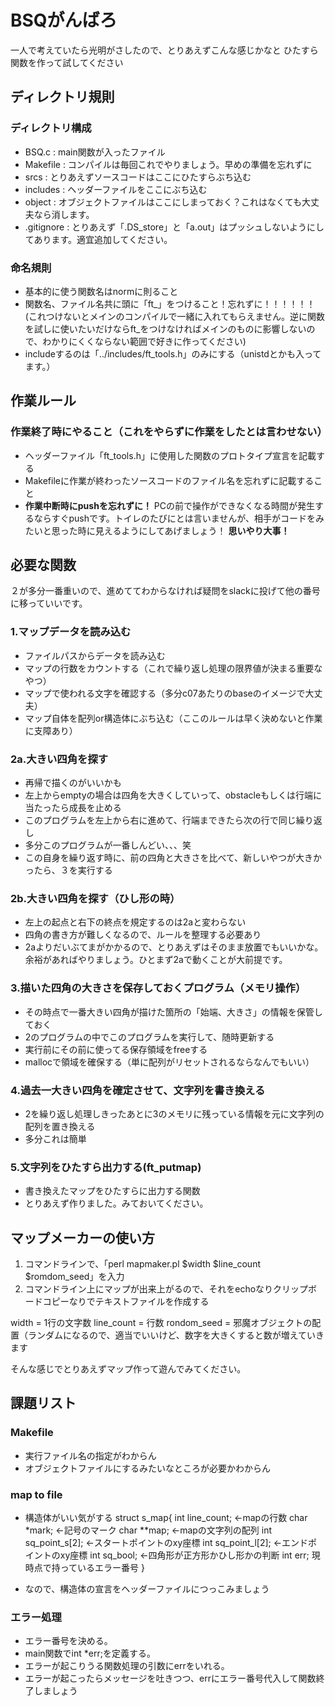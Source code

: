 # BSQがんばろ
一人で考えていたら光明がさしたので、とりあえずこんな感じかなと
ひたすら関数を作って試してください
## ディレクトリ規則
### ディレクトリ構成
* BSQ.c : main関数が入ったファイル
* Makefile : コンパイルは毎回これでやりましょう。早めの準備を忘れずに
* srcs : とりあえずソースコードはここにひたすらぶち込む
* includes : ヘッダーファイルをここにぶち込む
* object : オブジェクトファイルはここにしまっておく？これはなくても大丈夫なら消します。
* .gitignore : とりあえず「.DS_store」と「a.out」はプッシュしないようにしてあります。適宜追加してください。

### 命名規則
* 基本的に使う関数名はnormに則ること
* 関数名、ファイル名共に頭に「ft_」をつけること！忘れずに！！！！！！(これつけないとメインのコンパイルで一緒に入れてもらえません。逆に関数を試しに使いたいだけならft_をつけなければメインのものに影響しないので、わかりにくくならない範囲で好きに作ってください)
* includeするのは「../includes/ft_tools.h」のみにする（unistdとかも入ってます。）

## 作業ルール
### 作業終了時にやること（これをやらずに作業をしたとは言わせない）
* ヘッダーファイル「ft_tools.h」に使用した関数のプロトタイプ宣言を記載する
* Makefileに作業が終わったソースコードのファイル名を忘れずに記載すること
* **作業中断時にpushを忘れずに！** PCの前で操作ができなくなる時間が発生するならすぐpushです。トイレのたびにとは言いませんが、相手がコードをみたいと思った時に見えるようにしてあげましょう！ **思いやり大事！**

## 必要な関数
２が多分一番重いので、進めててわからなければ疑問をslackに投げて他の番号に移っていいです。

### 1.マップデータを読み込む
* ファイルパスからデータを読み込む
* マップの行数をカウントする（これで繰り返し処理の限界値が決まる重要なやつ）
* マップで使われる文字を確認する（多分c07あたりのbaseのイメージで大丈夫）
* マップ自体を配列or構造体にぶち込む（ここのルールは早く決めないと作業に支障あり）

### 2a.大きい四角を探す
* 再帰で描くのがいいかも
* 左上からemptyの場合は四角を大きくしていって、obstacleもしくは行端に当たったら成長を止める
* このプログラムを左上から右に進めて、行端まできたら次の行で同じ繰り返し
* 多分このプログラムが一番しんどい、、、笑
* この自身を繰り返す時に、前の四角と大きさを比べて、新しいやつが大きかったら、３を実行する

### 2b.大きい四角を探す（ひし形の時）
* 左上の起点と右下の終点を規定するのは2aと変わらない
* 四角の書き方が難しくなるので、ルールを整理する必要あり
* 2aよりだいぶてまがかかるので、とりあえずはそのまま放置でもいいかな。余裕があればやりましょう。ひとまず2aで動くことが大前提です。

### 3.描いた四角の大きさを保存しておくプログラム（メモリ操作）
* その時点で一番大きい四角が描けた箇所の「始端、大きさ」の情報を保管しておく
* 2のプログラムの中でこのプログラムを実行して、随時更新する
* 実行前にその前に使ってる保存領域をfreeする
* mallocで領域を確保する（単に配列がリセットされるならなんでもいい）

### 4.過去一大きい四角を確定させて、文字列を書き換える
* 2を繰り返し処理しきったあとに3のメモリに残っている情報を元に文字列の配列を置き換える
* 多分これは簡単

### 5.文字列をひたすら出力する(ft_putmap)
* 書き換えたマップをひたすらに出力する関数
* とりあえず作りました。みておいてください。

## マップメーカーの使い方
1. コマンドラインで、「perl mapmaker.pl $width $line_count $romdom_seed」を入力
1. コマンドライン上にマップが出来上がるので、それをechoなりクリップボードコピーなりでテキストファイルを作成する

width = 1行の文字数
line_count = 行数
rondom_seed = 邪魔オブジェクトの配置（ランダムになるので、適当でいいけど、数字を大きくすると数が増えていきます

そんな感じでとりあえずマップ作って遊んでみてください。

## 課題リスト
### Makefile
* 実行ファイル名の指定がわからん
* オブジェクトファイルにするみたいなところが必要かわからん

### map to file
* 構造体がいい気がする
	struct s_map{
		int		line_count; ←mapの行数
		char	*mark; ←記号のマーク
		char	**map; ←mapの文字列の配列
		int		sq_point_s[2]; ←スタートポイントのxy座標
		int		sq_point_l[2]; ←エンドポイントのxy座標
		int		sq_bool; ←四角形が正方形かひし形かの判断
		int		err; 現時点で持っているエラー番号
		}

* なので、構造体の宣言をヘッダーファイルにつっこみましょう

### エラー処理
* エラー番号を決める。
* main関数でint *err;を定義する。
* エラーが起こりうる関数処理の引数にerrをいれる。
* エラーが起こったらメッセージを吐きつつ、errにエラー番号代入して関数終了しましょう
